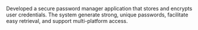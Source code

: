 Developed a secure password manager application that stores and encrypts user credentials. The system  generate strong, unique passwords, facilitate easy retrieval, and support multi-platform access.
